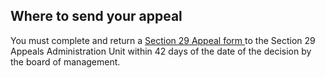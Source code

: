 ##  Where to send your appeal

You must complete and return a [ Section 29 Appeal form
](https://assets.gov.ie/97232/45221182-a823-4768-8649-f06a8c2eb2ec.pdf) to the
Section 29 Appeals Administration Unit within 42 days of the date of the
decision by the board of management.
